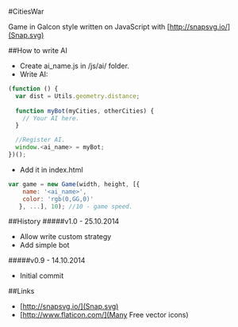 #CitiesWar

Game in Galcon style written on JavaScript with [http://snapsvg.io/](Snap.svg)

##How to write AI
* Create ai_name.js in /js/ai/ folder.
* Write AI:
```javascript
(function () {
  var dist = Utils.geometry.distance;
  
  function myBot(myCities, otherCities) {
    // Your AI here.
  }

  //Register AI.
  window.<ai_name> = myBot;
})();
```
* Add it in index.html
```javascript
var game = new Game(width, height, [{
    name: '<ai_name>',
    color: 'rgb(0,GG,0)'
   }, ...], 10); //10 - game speed.
```
##History
#####v1.0 - 25.10.2014
* Allow write custom strategy
* Add simple bot

#####v0.9 - 14.10.2014
* Initial commit

##Links
* [http://snapsvg.io/](Snap.svg)
* [http://www.flaticon.com/](Many Free vector icons)
